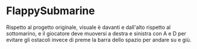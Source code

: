 # FlappySubmarine
 
Rispetto al progetto originale, visuale è davanti e dall'alto rispetto al sottomarino, e il giocatore deve muoversi a destra e sinistra con A e D per evitare gli ostacoli invece di preme la barra dello spazio per andare su e giù.

